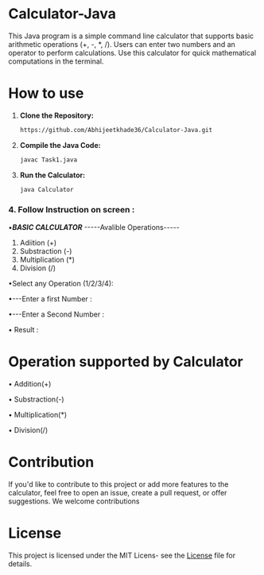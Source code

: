 # Calculator-Java

This Java program is a simple command line calculator that supports basic arithmetic operations (+, -, *, /). Users can enter two numbers and an operator to perform calculations. Use this calculator for quick mathematical computations in the terminal.


# How to use

1. **Clone the Repository:**

   ```bash
   https://github.com/Abhijeetkhade36/Calculator-Java.git
   ```

2. **Compile the Java Code:**

   ```bash
   javac Task1.java
   ```

3. **Run the Calculator:**

   ```bash
   java Calculator
   ```

### 4. Follow Instruction on screen :

•*****BASIC CALCULATOR*****
-----Avalible Operations-----
1. Adiition (+)
2. Substraction (-)
3. Multiplication (*)
4. Division (/)
   
•Select any Operation (1/2/3/4):

•---Enter a first Number :

•---Enter a Second Number :

• Result :


# Operation supported by Calculator

• Addition(+)

• Substraction(-)

• Multiplication(*)

• Division(/)


# Contribution

 If you'd like to contribute to this project or add more features to the calculator, feel free to open an issue, create a pull request, or offer suggestions. We welcome contributions


# License

This project is licensed under the MIT Licens- see the [License](https://github.com/Abhijeetkhade36/Calculator-Java?tab=MIT-1-ov-file#MIT-1-ov-file) file for details.
    
